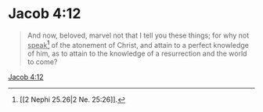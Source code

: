 # Jacob 4:12

> And now, beloved, marvel not that I tell you these things; for why not <u>speak</u>[^a] of the atonement of Christ, and attain to a perfect knowledge of him, as to attain to the knowledge of a resurrection and the world to come?

[Jacob 4:12](https://www.churchofjesuschrist.org/study/scriptures/bofm/jacob/4?lang=eng&id=p12#p12)


[^a]: [[2 Nephi 25.26|2 Ne. 25:26]].  
